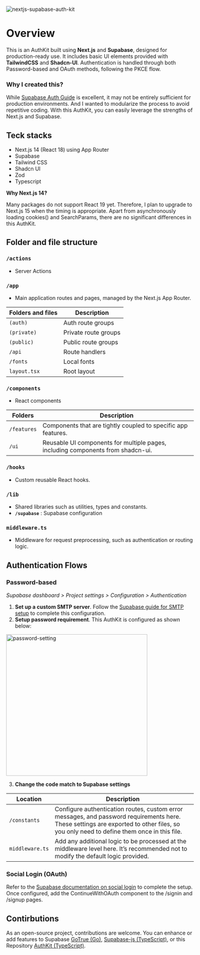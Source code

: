 ![nextjs-supabase-auth-kit](https://github.com/user-attachments/assets/b520bf7f-93c8-416c-8642-1019d7a9f147)


# Overview

This is an AuthKit built using **Next.js** and **Supabase**, designed for production-ready use. It includes basic UI elements provided with **TailwindCSS** and **Shadcn-UI**. Authentication is handled through both Password-based and OAuth methods, following the PKCE flow.

### Why I created this?
While [Supabase Auth Guide](https://supabase.com/docs/guides/auth) is excellent, it may not be entirely sufficient for production environments. And I wanted to modularize the process to avoid repetitive coding. With this AuthKit, you can easily leverage the strengths of Next.js and Supabase.

## Teck stacks

- Next.js 14 (React 18) using App Router
- Supabase
- Tailwind CSS
- Shadcn UI
- Zod
- Typescript

**Why Next.js 14?**

Many packages do not support React 19 yet. Therefore, I plan to upgrade to Next.js 15 when the timing is appropriate. Apart from asynchronously loading cookies() and SearchParams, there are no significant differences in this AuthKit.

## Folder and file structure

### **`/actions`**

- Server Actions

### **`/app`**

- Main application routes and pages, managed by the Next.js App Router.

| **Folders and files** | **Description** |
| --- | --- |
| `(auth)` | Auth route groups |
| `(private)` | Private route groups |
| `(public)` | Public route groups |
| `/api` | Route handlers |
| `/fonts` | Local fonts |
| `layout.tsx` | Root layout |

### **`/components`**

- React components

| **Folders** | **Description** |
| --- | --- |
| `/features` | Components that are tightly coupled to specific app features. |
| `/ui` | Reusable UI components for multiple pages, including components from shadcn-ui. |

### **`/hooks`**

- Custom reusable React hooks.

### **`/lib`**

- Shared libraries such as utilities, types and constants.
- **`/supabase`** : Supabase configuration

### **`middleware.ts`**

- Middleware for request preprocessing, such as authentication or routing logic.

## Authentication Flows

### Password-based

*Supabase dashboard > Project settings > Configuration > Authentication*

1. **Set up a custom SMTP server**. Follow the [Supabase guide for SMTP setup](https://supabase.com/docs/guides/auth/auth-smtp) to complete this configuration.
2. **Setup password requirement**. This AuthKit is configured as shown below:
<img width="379" alt="password-setting" src="https://github.com/user-attachments/assets/fea0cdba-0b80-472b-89a2-12a2c9e15f8f">

3. **Change the code match to Supabase settings**

| **Location** | **Description** |
| --- | --- |
| `/constants` | Configure authentication routes, custom error messages, and password requirements here. These settings are exported to other files, so you only need to define them once in this file. |
| `middleware.ts` | Add any additional logic to be processed at the middleware level here. It’s recommended not to modify the default logic provided. |

### Social Login (OAuth)

Refer to the [Supabase documentation on social login](https://supabase.com/docs/guides/auth/social-login) to complete the setup. Once configured, add the ContinueWithOAuth component to the /signin and /signup pages.

## Contirbutions

As an open-source project, contributions are welcome. You can enhance or add features to Supabase [GoTrue (Go)](https://github.com/supabase/auth), [Supabase-js (TypeScript)](https://github.com/supabase/supabase-js), or this Repository [AuthKit (TypeScript)](https://github.com/bytaesu/nextjs-supabase-auth-kit).
